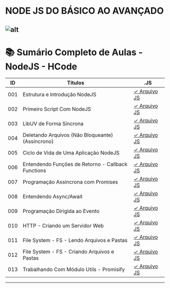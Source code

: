 # NODE JS DO BÁSICO AO AVANÇADO

## ![alt](https://user-images.githubusercontent.com/119445003/224686271-4abca4fd-933d-4bca-85c1-c9903dcd4190.png)

# 📚 Sumário Completo de Aulas - NodeJS - HCode

| ID  | Títulos                                            | .JS                                                   |
| --- | -------------------------------------------------- | ----------------------------------------------------- |
| 001 | Estrutura e Introdução NodeJS                      | [✓ Arquivo JS](nodejs.Aulas/aula.001/introducao.yaml) |
| 002 | Primeiro Script Com NodeJS                         | [✓ Arquivo JS](nodejs.Aulas/aula.002/server.js)       |
| 003 | LibUV de Forma Síncrona                            | [✓ Arquivo JS](nodejs.Aulas/aula.003/fs-sync.js)      |
| 004 | Deletando Arquivos (Não Bloqueante)(Assíncrono)    | [✓ Arquivo JS](nodejs.Aulas/aula.004/un.js)           |
| 005 | Ciclo de Vida de Uma Aplicação NodeJS              | [✓ Arquivo JS](nodejs.Aulas/aula.005/test.js)         |
| 006 | Entendendo Funções de Retorno - Callback Functions | [✓ Arquivo JS](nodejs.Aulas/aula.006/callback.js)     |
| 007 | Programação Assíncrona com Promises                | [✓ Arquivo JS](nodejs.Aulas/aula.007/promises.js)     |
| 008 | Entendendo Async/Await                             | [✓ Arquivo JS](nodejs.Aulas/aula.008/async.js)        |
| 009 | Programação Dirigida ao Evento                     | [✓ Arquivo JS](nodejs.Aulas/aula.009/events.js)       |
| 010 | HTTP - Criando um Servidor Web                     | [✓ Arquivo JS](nodejs.Aulas/aula.010/index.js)        |
| 011 | File System - FS - Lendo Arquivos e Pastas         | [✓ Arquivo JS](nodejs.Aulas/aula.011/readFolders.js)  |
| 012 | File System - FS - Criando Arquivos e Pastas       | [✓ Arquivo JS](nodejs.Aulas/aula.012/writeFile.js)    |
| 013 | Trabalhando Com Módulo Utils - Promisify           | [✓ Arquivo JS](nodejs.Aulas/aula.013/index.js)        |

---
